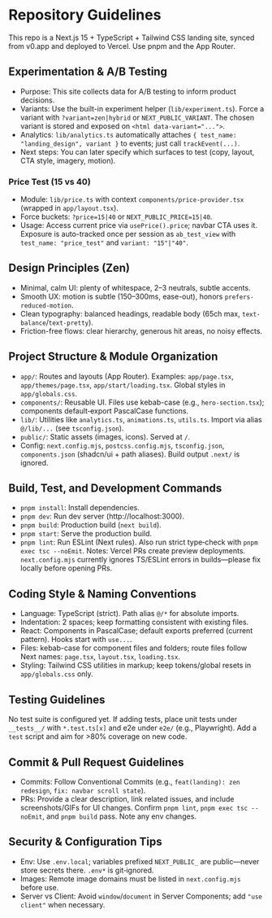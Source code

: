 # Repository Guidelines

This repo is a Next.js 15 + TypeScript + Tailwind CSS landing site, synced from v0.app and deployed to Vercel. Use pnpm and the App Router.

## Experimentation & A/B Testing
- Purpose: This site collects data for A/B testing to inform product decisions.
- Variants: Use the built-in experiment helper (`lib/experiment.ts`). Force a variant with `?variant=zen|hybrid` or `NEXT_PUBLIC_VARIANT`. The chosen variant is stored and exposed on `<html data-variant="...">`.
- Analytics: `lib/analytics.ts` automatically attaches `{ test_name: "landing_design", variant }` to events; just call `trackEvent(...)`.
- Next steps: You can later specify which surfaces to test (copy, layout, CTA style, imagery, motion).

### Price Test (15 vs 40)
- Module: `lib/price.ts` with context `components/price-provider.tsx` (wrapped in `app/layout.tsx`).
- Force buckets: `?price=15|40` or `NEXT_PUBLIC_PRICE=15|40`.
- Usage: Access current price via `usePrice().price`; navbar CTA uses it. Exposure is auto-tracked once per session as `ab_test_view` with `test_name: "price_test"` and `variant: "15"|"40"`.

## Design Principles (Zen)
- Minimal, calm UI: plenty of whitespace, 2–3 neutrals, subtle accents.
- Smooth UX: motion is subtle (150–300ms, ease-out), honors `prefers-reduced-motion`.
- Clean typography: balanced headings, readable body (65ch max, `text-balance`/`text-pretty`).
- Friction-free flows: clear hierarchy, generous hit areas, no noisy effects.

## Project Structure & Module Organization
- `app/`: Routes and layouts (App Router). Examples: `app/page.tsx`, `app/themes/page.tsx`, `app/start/loading.tsx`. Global styles in `app/globals.css`.
- `components/`: Reusable UI. Files use kebab-case (e.g., `hero-section.tsx`); components default‑export PascalCase functions.
- `lib/`: Utilities like `analytics.ts`, `animations.ts`, `utils.ts`. Import via alias `@/lib/...` (see `tsconfig.json`).
- `public/`: Static assets (images, icons). Served at `/`.
- Config: `next.config.mjs`, `postcss.config.mjs`, `tsconfig.json`, `components.json` (shadcn/ui + path aliases). Build output `.next/` is ignored.

## Build, Test, and Development Commands
- `pnpm install`: Install dependencies.
- `pnpm dev`: Run dev server (http://localhost:3000).
- `pnpm build`: Production build (`next build`).
- `pnpm start`: Serve the production build.
- `pnpm lint`: Run ESLint (Next rules). Also run strict type‑check with `pnpm exec tsc --noEmit`.
Notes: Vercel PRs create preview deployments. `next.config.mjs` currently ignores TS/ESLint errors in builds—please fix locally before opening PRs.

## Coding Style & Naming Conventions
- Language: TypeScript (strict). Path alias `@/*` for absolute imports.
- Indentation: 2 spaces; keep formatting consistent with existing files.
- React: Components in PascalCase; default exports preferred (current pattern). Hooks start with `use...`.
- Files: kebab-case for component files and folders; route files follow Next names: `page.tsx`, `layout.tsx`, `loading.tsx`.
- Styling: Tailwind CSS utilities in markup; keep tokens/global resets in `app/globals.css` only.

## Testing Guidelines
No test suite is configured yet. If adding tests, place unit tests under `__tests__/` with `*.test.ts[x]` and e2e under `e2e/` (e.g., Playwright). Add a `test` script and aim for >80% coverage on new code.

## Commit & Pull Request Guidelines
- Commits: Follow Conventional Commits (e.g., `feat(landing): zen redesign`, `fix: navbar scroll state`).
- PRs: Provide a clear description, link related issues, and include screenshots/GIFs for UI changes. Confirm `pnpm lint`, `pnpm exec tsc --noEmit`, and `pnpm build` pass. Note any env changes.

## Security & Configuration Tips
- Env: Use `.env.local`; variables prefixed `NEXT_PUBLIC_` are public—never store secrets there. `.env*` is git‑ignored.
- Images: Remote image domains must be listed in `next.config.mjs` before use.
- Server vs Client: Avoid `window`/`document` in Server Components; add `"use client"` when necessary.
